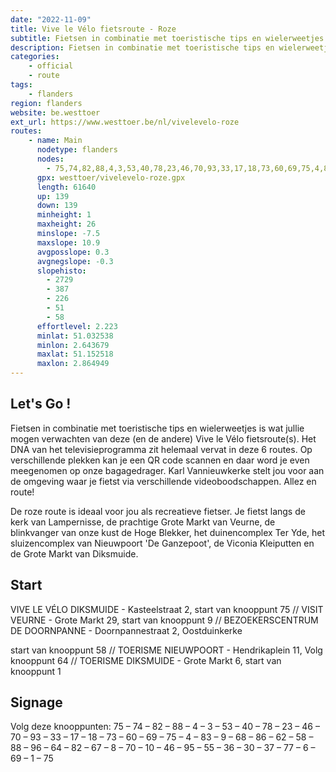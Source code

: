 ```yaml
---
date: "2022-11-09"
title: Vive le Vélo fietsroute - Roze
subtitle: Fietsen in combinatie met toeristische tips en wielerweetjes is wat jullie mogen verwachten van deze (en de andere) Vive le Vélo fietsroute(s)
description: Fietsen in combinatie met toeristische tips en wielerweetjes is wat jullie mogen verwachten van deze (en de andere) Vive le Vélo fietsroute(s)
categories:
    - official
    - route
tags:
    - flanders
region: flanders
website: be.westtoer
ext_url: https://www.westtoer.be/nl/vivelevelo-roze
routes:
    - name: Main
      nodetype: flanders
      nodes:
        - 75,74,82,88,4,3,53,40,78,23,46,70,93,33,17,18,73,60,69,75,4,83,9,68,86,62,58,88,96,64,82,67,8,70,10,46,95,55,36,30,37,77,6,69,1,75
      gpx: westtoer/vivelevelo-roze.gpx
      length: 61640
      up: 139
      down: 139
      minheight: 1
      maxheight: 26
      minslope: -7.5
      maxslope: 10.9
      avgposslope: 0.3
      avgnegslope: -0.3
      slopehisto:
        - 2729
        - 387
        - 226
        - 51
        - 58
      effortlevel: 2.223
      minlat: 51.032538
      minlon: 2.643679
      maxlat: 51.152518
      maxlon: 2.864949
---
```


## Let's Go ! 

Fietsen in combinatie met toeristische tips en wielerweetjes is wat jullie mogen verwachten van deze (en de andere) Vive le Vélo fietsroute(s). Het DNA van het televisieprogramma zit helemaal vervat in deze 6 routes. Op verschillende plekken kan je een QR code scannen en daar word je even meegenomen op onze bagagedrager. Karl Vannieuwkerke stelt jou voor aan de omgeving waar je fietst via verschillende videoboodschappen. Allez en route!

De roze route is ideaal voor jou als recreatieve fietser. Je fietst langs de kerk van Lampernisse, de prachtige Grote Markt van Veurne, de blinkvanger van onze kust de Hoge Blekker, het duinencomplex Ter Yde, het sluizencomplex van Nieuwpoort 'De Ganzepoot', de Viconia Kleiputten en de Grote Markt van Diksmuide.

## Start

VIVE LE VÉLO DIKSMUIDE - Kasteelstraat 2, start van knooppunt 75 // VISIT VEURNE - Grote Markt 29, start van knooppunt 9 // BEZOEKERSCENTRUM DE DOORNPANNE - Doornpannestraat 2, Oostduinkerke

start van knooppunt 58 // TOERISME NIEUWPOORT - Hendrikaplein 11, Volg knooppunt 64 // TOERISME DIKSMUIDE - Grote Markt 6, start van knooppunt 1

## Signage

Volg deze knooppunten: 75 – 74 – 82 – 88 – 4 – 3 – 53 – 40 – 78 – 23 – 46 – 70 – 93 – 33 – 17 – 18 – 73 – 60 – 69 – 75 – 4 – 83 – 9 – 68 – 86 – 62 – 58 – 88 – 96 – 64 – 82 – 67 – 8 – 70 – 10 – 46 – 95 – 55 – 36 – 30 – 37 – 77 – 6 – 69 – 1 – 75
